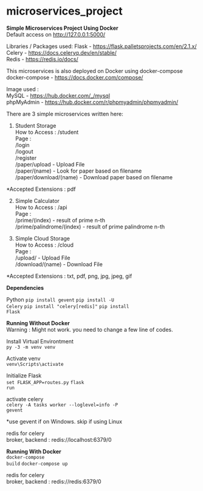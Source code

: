 # microservices_project

**Simple Microservices Project Using Docker** <br>
Default access on http://127.0.0.1:5000/

Libraries / Packages used:
Flask - https://flask.palletsprojects.com/en/2.1.x/ <br>
Celery - https://docs.celeryq.dev/en/stable/ <br>
Redis - https://redis.io/docs/ <br>

This microservices is also deployed on Docker using docker-compose <br>
docker-compose - https://docs.docker.com/compose/ 

Image used : <br>
MySQL - https://hub.docker.com/_/mysql <br>
phpMyAdmin - https://hub.docker.com/r/phpmyadmin/phpmyadmin/ <br>

There are 3 simple microservices written here:
1. Student Storage <br>
How to Access : /student <br>
Page :   
/login  
/logout  
/register  
/paper/upload - Upload File  
/paper/(name) - Look for paper based on filename  
/paper/download/(name) - Download paper based on filename  

*Accepted Extensions : pdf

2. Simple Calculator <br>
How to Access : /api <br>
Page :  
/prime/(index) - result of prime n-th  
/prime/palindrome/(index) - result of prime palindrome n-th  

3. Simple Cloud Storage <br>
How to Access : /cloud <br>
Page :  
/upload/ - Upload File  
/download/(name) - Download File  

*Accepted Extensions : txt, pdf, png, jpg, jpeg, gif

**Dependencies** <br>

Python
<code>pip install gevent</code>
<code>pip install -U Celery</code>
<code>pip install "celery[redis]"</code>
<code>pip install Flask</code>

**Running Without Docker** <br>
Warning : Might not work. you need to change a few line of codes.<br>

Install Virtual Environtment<br>
<code>py -3 -m venv venv</code>

Activate venv<br>
<code>venv\Scripts\activate</code>

Initialize Flask<br>
<code>set FLASK_APP=routes.py</code>
<code>flask run</code>

activate celery<br>
<code>celery -A tasks worker --loglevel=info -P gevent</code>

*use gevent if on Windows. skip if using Linux

redis for celery<br>
broker, backend : redis://localhost:6379/0

**Running With Docker**<br>
<code>docker-compose build</code>
<code>docker-compose up</code>

redis for celery<br>
broker, backend : redis://redis:6379/0



